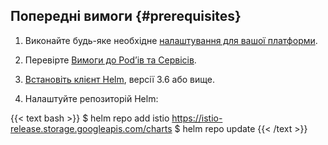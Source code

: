 ---
---
## Попередні вимоги {#prerequisites}

1. Виконайте будь-яке необхідне [налаштування для вашої платформи](/docs/setup/platform-setup/).

1. Перевірте [Вимоги до Podʼів та Сервісів](/docs/ops/deployment/application-requirements/).

1. [Встановіть клієнт Helm](https://helm.sh/docs/intro/install/), версії 3.6 або вище.

1. Налаштуйте репозиторій Helm:

{{< text bash >}}
$ helm repo add istio https://istio-release.storage.googleapis.com/charts
$ helm repo update
{{< /text >}}

